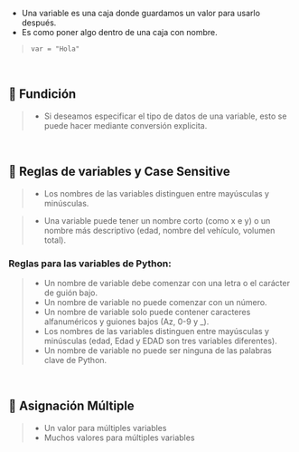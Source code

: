 * Una variable es una caja donde guardamos un valor para usarlo después.
* Es como poner algo dentro de una caja con nombre.

<div class="hint">

> `var = "Hola"`

</div>

<br>

## 🐍 Fundición

> * Si deseamos especificar el tipo de datos de una variable, esto se puede hacer mediante conversión explicita.

<br>

## 🐍 Reglas de variables y Case Sensitive

> * Los nombres de las variables distinguen entre mayúsculas y minúsculas.

> * Una variable puede tener un nombre corto (como x e y) o un nombre más descriptivo (edad, nombre del vehículo, volumen total).

### Reglas para las variables de Python:

> * Un nombre de variable debe comenzar con una letra o el carácter de guión bajo.
> * Un nombre de variable no puede comenzar con un número.
> * Un nombre de variable solo puede contener caracteres alfanuméricos y guiones bajos (Az, 0-9 y _).
> * Los nombres de las variables distinguen entre mayúsculas y minúsculas (edad, Edad y EDAD son tres variables diferentes).
> * Un nombre de variable no puede ser ninguna de las palabras clave de Python.

<br>

## 🐍 Asignación Múltiple

> * Un valor para múltiples variables
> * Muchos valores para múltiples variables
